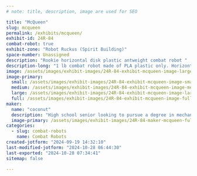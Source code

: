 ```yaml
---
# note: title, description, image are used for SEO

title: "McQueen"
slug: mcqueen
permalink: /exhibits/mcqueen/
exhibit-id: 24R-84
combat-robot: true
exhibit-zone: "Robot Ruckus (Spirit Building)"
space-number: Unassigned
description: "Rookie horizontal disk plastic antweight combat robot "
description-long: "1 lb combat robot made of PLA plastic only. Horizontal spinner uses gear reduction to achieve maximum rpm. Built in one month by high school senior before its first tournament in Orlando."
image: /assets/images/exhibit-images/24R-84-exhibit-mcqueen-image-large.jpg
image-primary: 
  small: /assets/images/exhibit-images/24R-84-exhibit-mcqueen-image-small.jpg
  medium: /assets/images/exhibit-images/24R-84-exhibit-mcqueen-image-medium.jpg
  large: /assets/images/exhibit-images/24R-84-exhibit-mcqueen-image-large.jpg
  full: /assets/images/exhibit-images/24R-84-exhibit-mcqueen-image-full.jpg
maker: 
  name: "coconut"
  description: "High school senior looking to pursue a degree in mechanical engineering. Built a combat robot for fun. First competition excited to get started!"
  image-primary: /assets/images/exhibit-images/24R-84-maker-mcqueen-fullsizer-medium.jpeg
categories: 
  - slug: combat-robots
    name: Combat Robots
created-jotform: "2024-09-19 14:32:10"
last-modified-jotform: "2024-10-28 06:44:30"
last-exported: "2024-10-28 07:34:41"
sitemap: false

---
```

